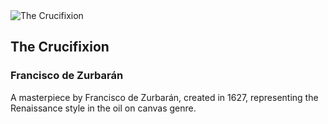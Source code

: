 
<div class="artwork-of-the-day">
  <div class="container">
    <div class="img-wrapper">
      <img
        src="https://www.artic.edu/iiif/2/c8ee825f-bc8c-c76b-1f05-5d692d9a6b47/full/843,/0/default.jpg"
        alt="The Crucifixion" />
    </div>
    <div class="artwork-detail">
      <div class="artwork-origin"> 
        <h2 class="artwork-name">The Crucifixion</h2>
        <h3 class="artist">
          Francisco de Zurbarán
        </h3>
      </div>
      <p class="description">
        A masterpiece by Francisco de Zurbarán, created in 1627, representing the Renaissance style in the oil on canvas genre.
      </p>
    </div>
  </div>
</div>
